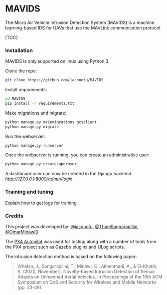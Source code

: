 # MAVIDS

The Micro Air Vehicle Intrusion Detection System (MAVIDS)  is a machine learning-based IDS for UAVs that use the MAVLink communication protocol.

[TOC]

### Installation

MAVIDS is only supported on linux using Python 3.

Clone the repo:
```bash
git clone https://github.com/jasonotu/MAVIDS
```
Install requirements:
```bash
cd MAVIDS
pip install -r requirements.txt
```
Make migrations and migrate:
```bash
python manage.py makemigrations gcsclient
python manage.py migrate
```
Run the webserver:
```bash
python manage.py runserver
```
Once the webserver is running, you can create an administrative user:
```bash
python manage.py createsuperuser
```
A dashboard user can now be created in the Django backend: *http://127.0.0.1:8000/admin/login*

### Training and tuning

Explain how to get logs for training

### Credits

This project was developed by: [@jasonotu](https://github.com/jasonotu), [@ThaniSangarapillai](https://github.com/ThaniSangarapillai), [@OmarMinawi3](https://github.com/OmarMinawi3)

The [PX4 Autopilot](https://px4.io/) was used for testing along with a number of tools from the PX4 project such as Gazebo plugins and ULog scripts.

The intrusion detection method is based on the following paper:

> Whelan, J., Sangarapillai, T., Minawi, O., Almehmadi, A., & El-Khatib, K. (2020, November). Novelty-based Intrusion Detection of Sensor Attacks on Unmanned Aerial Vehicles. In Proceedings of the 16th ACM Symposium on QoS and Security for Wireless and Mobile Networks (pp. 23-28).
